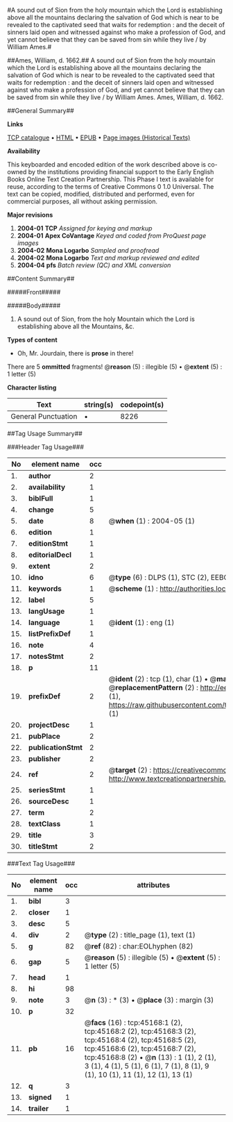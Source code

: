 #A sound out of Sion from the holy mountain which the Lord is establishing above all the mountains declaring the salvation of God which is near to be revealed to the captivated seed that waits for redemption : and the deceit of sinners laid open and witnessed against who make a profession of God, and yet cannot believe that they can be saved from sin while they live / by William Ames.#

##Ames, William, d. 1662.##
A sound out of Sion from the holy mountain which the Lord is establishing above all the mountains declaring the salvation of God which is near to be revealed to the captivated seed that waits for redemption : and the deceit of sinners laid open and witnessed against who make a profession of God, and yet cannot believe that they can be saved from sin while they live / by William Ames.
Ames, William, d. 1662.

##General Summary##

**Links**

[TCP catalogue](http://www.ota.ox.ac.uk/tcp/)  • 
[HTML](http://tei.it.ox.ac.uk/tcp/Texts-HTML/free/A25/A25298.html)  • 
[EPUB](http://tei.it.ox.ac.uk/tcp/Texts-EPUB/free/A25/A25298.epub) • 
[Page images (Historical Texts)](https://data.historicaltexts.jisc.ac.uk/view?pubId=eebo-10492267e&pageId=eebo-10492267e-45168-1)

**Availability**

This keyboarded and encoded edition of the
	       work described above is co-owned by the institutions
	       providing financial support to the Early English Books
	       Online Text Creation Partnership. This Phase I text is
	       available for reuse, according to the terms of Creative
	       Commons 0 1.0 Universal. The text can be copied,
	       modified, distributed and performed, even for
	       commercial purposes, all without asking permission.

**Major revisions**

1. __2004-01__ __TCP__ *Assigned for keying and markup*
1. __2004-01__ __Apex CoVantage__ *Keyed and coded from ProQuest page images*
1. __2004-02__ __Mona Logarbo__ *Sampled and proofread*
1. __2004-02__ __Mona Logarbo__ *Text and markup reviewed and edited*
1. __2004-04__ __pfs__ *Batch review (QC) and XML conversion*

##Content Summary##

#####Front#####

#####Body#####

1. A sound out of Sion, from the holy Mountain which the Lord is establishing above all the Mountains, &c.

**Types of content**

  * Oh, Mr. Jourdain, there is **prose** in there!

There are 5 **ommitted** fragments! 
 @__reason__ (5) : illegible (5)  •  @__extent__ (5) : 1 letter (5)

**Character listing**


|Text|string(s)|codepoint(s)|
|---|---|---|
|General Punctuation|•|8226|

##Tag Usage Summary##

###Header Tag Usage###

|No|element name|occ|attributes|
|---|---|---|---|
|1.|__author__|2||
|2.|__availability__|1||
|3.|__biblFull__|1||
|4.|__change__|5||
|5.|__date__|8| @__when__ (1) : 2004-05 (1)|
|6.|__edition__|1||
|7.|__editionStmt__|1||
|8.|__editorialDecl__|1||
|9.|__extent__|2||
|10.|__idno__|6| @__type__ (6) : DLPS (1), STC (2), EEBO-CITATION (1), OCLC (1), VID (1)|
|11.|__keywords__|1| @__scheme__ (1) : http://authorities.loc.gov/ (1)|
|12.|__label__|5||
|13.|__langUsage__|1||
|14.|__language__|1| @__ident__ (1) : eng (1)|
|15.|__listPrefixDef__|1||
|16.|__note__|4||
|17.|__notesStmt__|2||
|18.|__p__|11||
|19.|__prefixDef__|2| @__ident__ (2) : tcp (1), char (1)  •  @__matchPattern__ (2) : ([0-9\-]+):([0-9IVX]+) (1), (.+) (1)  •  @__replacementPattern__ (2) : http://eebo.chadwyck.com/downloadtiff?vid=$1&page=$2 (1), https://raw.githubusercontent.com/textcreationpartnership/Texts/master/tcpchars.xml#$1 (1)|
|20.|__projectDesc__|1||
|21.|__pubPlace__|2||
|22.|__publicationStmt__|2||
|23.|__publisher__|2||
|24.|__ref__|2| @__target__ (2) : https://creativecommons.org/publicdomain/zero/1.0/ (1), http://www.textcreationpartnership.org/docs/. (1)|
|25.|__seriesStmt__|1||
|26.|__sourceDesc__|1||
|27.|__term__|2||
|28.|__textClass__|1||
|29.|__title__|3||
|30.|__titleStmt__|2||


###Text Tag Usage###

|No|element name|occ|attributes|
|---|---|---|---|
|1.|__bibl__|3||
|2.|__closer__|1||
|3.|__desc__|5||
|4.|__div__|2| @__type__ (2) : title_page (1), text (1)|
|5.|__g__|82| @__ref__ (82) : char:EOLhyphen (82)|
|6.|__gap__|5| @__reason__ (5) : illegible (5)  •  @__extent__ (5) : 1 letter (5)|
|7.|__head__|1||
|8.|__hi__|98||
|9.|__note__|3| @__n__ (3) : * (3)  •  @__place__ (3) : margin (3)|
|10.|__p__|32||
|11.|__pb__|16| @__facs__ (16) : tcp:45168:1 (2), tcp:45168:2 (2), tcp:45168:3 (2), tcp:45168:4 (2), tcp:45168:5 (2), tcp:45168:6 (2), tcp:45168:7 (2), tcp:45168:8 (2)  •  @__n__ (13) : 1 (1), 2 (1), 3 (1), 4 (1), 5 (1), 6 (1), 7 (1), 8 (1), 9 (1), 10 (1), 11 (1), 12 (1), 13 (1)|
|12.|__q__|3||
|13.|__signed__|1||
|14.|__trailer__|1||
